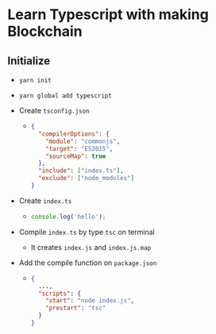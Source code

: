 # Learn Typescript with making Blockchain

## Initialize

- `yarn init`

- `yarn global add typescript`

- Create `tsconfig.json`

  - ```json
    {
      "compilerOptions": {
        "module": "commonjs",
        "target": "ES2015",
        "sourceMap": true
      },
      "include": ["index.ts"],
      "exclude": ["node_modules"]
    }
    ```

- Create `index.ts`

  - ```ts
    console.log('hello');
    ```

- Compile `index.ts` by type `tsc` on terminal

  - It creates `index.js` and `index.js.map`

- Add the compile function on `package.json`

  - ```json
    {
      ...,
      "scripts": {
        "start": "node index.js",
        "prestart": "tsc"
      }
    }
    ```
